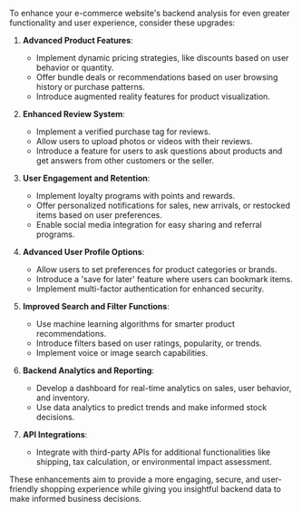 To enhance your e-commerce website's backend analysis for even greater functionality and user experience, consider these upgrades:

1. **Advanced Product Features**:
   - Implement dynamic pricing strategies, like discounts based on user behavior or quantity.
   - Offer bundle deals or recommendations based on user browsing history or purchase patterns.
   - Introduce augmented reality features for product visualization.

2. **Enhanced Review System**:
   - Implement a verified purchase tag for reviews.
   - Allow users to upload photos or videos with their reviews.
   - Introduce a feature for users to ask questions about products and get answers from other customers or the seller.

3. **User Engagement and Retention**:
   - Implement loyalty programs with points and rewards.
   - Offer personalized notifications for sales, new arrivals, or restocked items based on user preferences.
   - Enable social media integration for easy sharing and referral programs.

4. **Advanced User Profile Options**:
   - Allow users to set preferences for product categories or brands.
   - Introduce a 'save for later' feature where users can bookmark items.
   - Implement multi-factor authentication for enhanced security.

5. **Improved Search and Filter Functions**:
   - Use machine learning algorithms for smarter product recommendations.
   - Introduce filters based on user ratings, popularity, or trends.
   - Implement voice or image search capabilities.

6. **Backend Analytics and Reporting**:
   - Develop a dashboard for real-time analytics on sales, user behavior, and inventory.
   - Use data analytics to predict trends and make informed stock decisions.

7. **API Integrations**:
   - Integrate with third-party APIs for additional functionalities like shipping, tax calculation, or environmental impact assessment.

These enhancements aim to provide a more engaging, secure, and user-friendly shopping experience while giving you insightful backend data to make informed business decisions.